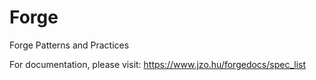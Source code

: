 # Forge
Forge Patterns and Practices

For documentation, please visit: https://www.jzo.hu/forgedocs/spec_list
